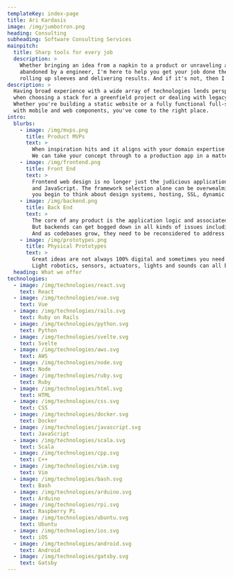 ```yaml
---
templateKey: index-page
title: Ari Kardasis
image: /img/jumbotron.png
heading: Consulting
subheading: Software Consulting Services
mainpitch:
  title: Sharp tools for every job
  description: >
    Whether bringing an idea from a napkin to a product or unraveling a codebase
    abandoned by a engineer, I'm here to help you get your job done the way you want it, pronto! Consulting isn't about spouting opinions, it's about 
    rolling up sleeves and delivering results. And if it's not, then I don't do consulting!
description: >
  Having broad experience with a wide array of technologies lends perspective 
  when choosing a stack for a greenfield project or dealing with legacy code.
  Whether you're building a static website or a fully functional full-stack app 
  with mobile and web components, you've come to the right place.
intro:
  blurbs:
    - image: /img/mvps.png
      title: Product MVPs
      text: >
        When inspiration hits and it aligns with your domain expertise and strategic insights, there's no time to waste hiring a team to bring your idea to life. 
        We can take your concept through to a production app in a matter of weeks and give you the chance to assess, iterate and launch before you know it.
    - image: /img/frontend.png
      title: Front End
      text: >
        Frontend web design is no longer just the judicious application of HTML, CSS 
        and JavaScript. The framework selection alone can be overwealming before
        you begin to think about design systems, hosting, SSL, dynamic content, responsive design and accessability. But fear not, we got you covered.
    - image: /img/backend.png
      title: Back End
      text: >
        The core of any product is the application logic and associated database that users and customers interact with.  
        But backends can get bogged down in all kinds of issues including security, performance and infrastructure costs. 
        And as codebases grow, they need to be reconsidered to address the issues of scale that come with your growing business.
    - image: /img/prototypes.png
      title: Physical Prototypes
      text: >
        Great ideas are not always 100% digital and sometimes you need a physical object to acheieve your goals. 
        Light robotics, sensors, actuators, lights and sounds can all be internet connected and ready to create the widget of the future. 
  heading: What we offer
technologies:
  - image: /img/technologies/react.svg
    text: React
  - image: /img/technologies/vue.svg
    text: Vue
  - image: /img/technologies/rails.svg
    text: Ruby on Rails
  - image: /img/technologies/python.svg
    text: Python
  - image: /img/technologies/svelte.svg
    text: Svelte
  - image: /img/technologies/aws.svg
    text: AWS
  - image: /img/technologies/node.svg
    text: Node
  - image: /img/technologies/ruby.svg
    text: Ruby
  - image: /img/technologies/html.svg
    text: HTML
  - image: /img/technologies/css.svg
    text: CSS
  - image: /img/technologies/docker.svg
    text: Docker
  - image: /img/technologies/javascript.svg
    text: JavaScript
  - image: /img/technologies/scala.svg
    text: Scala
  - image: /img/technologies/cpp.svg
    text: C++
  - image: /img/technologies/vim.svg
    text: Vim
  - image: /img/technologies/bash.svg
    text: Bash
  - image: /img/technologies/arduino.svg
    text: Arduino
  - image: /img/technologies/rpi.svg
    text: Raspberry Pi
  - image: /img/technologies/ubuntu.svg
    text: Ubuntu
  - image: /img/technologies/ios.svg
    text: iOS
  - image: /img/technologies/android.svg
    text: Android
  - image: /img/technologies/gatsby.svg
    text: Gatsby
---
```

